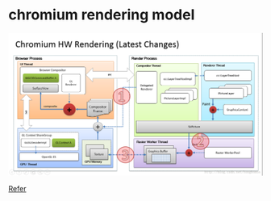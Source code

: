 # chromium rendering model
![HW rendering](img/chromium_hw_rendering.png)
 
[Refer](http://blog.csdn.net/hongbomin/article/details/40897433)